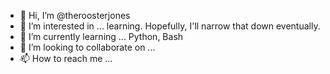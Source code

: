 - 👋 Hi, I’m @theroosterjones
- 👀 I’m interested in ... learning.  Hopefully, I'll narrow that down eventually.
- 🌱 I’m currently learning ... Python, Bash
- 💞️ I’m looking to collaborate on ...
- 📫 How to reach me ...

<!---
theroosterjones/theroosterjones is a ✨ special ✨ repository because its `README.md` (this file) appears on your GitHub profile.
You can click the Preview link to take a look at your changes.
--->
